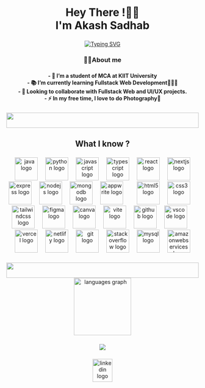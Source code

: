 <h1 align="center">Hey There !👋🏻<br>I'm Akash Sadhab</h1>

###
<p align="center">
  <a href="https://github.com/AkashSadhab8/readme-typing-svg"><img src="https://readme-typing-svg.herokuapp.com?font=Nunito&weight=800&size=28&pause=1000&color=0cc0df&lines=Full+Stack+Web+Developer;UI+/+UX+Designer;Aspiring+Learner&center=true&width=500&height=80" alt="Typing SVG"></a>
</p>

<h3 align="center">🙋🏻About me</h3>

###

<h4 align="center">- 🔭 I’m a student of MCA at KIIT University<br>- 📚 I’m currently learning Fullstack Web Development🧑🏻‍💻<br>- 👯 Looking to collaborate with Fullstack Web and UI/UX projects.<br>- ⚡ In my free time, I love to do Photography📸</h4>

###
<img src="https://i.imgur.com/dBaSKWF.gif" height="40" width="100%">


<h2 align="center">What I know ?</h2>

###

<div align="center">
  <img width="12" />
  <img src="https://skillicons.dev/icons?i=java" height="60" alt="java logo"  />
  <img width="12" />
  <img src="https://skillicons.dev/icons?i=py" height="60" alt="python logo"  />
  <img width="12" />
  <img src="https://skillicons.dev/icons?i=js" height="60" alt="javascript logo"  />
  <img width="12" />
  <img src="https://skillicons.dev/icons?i=ts" height="60" alt="typescript logo"  />
  <img width="12" />
  <img src="https://skillicons.dev/icons?i=react" height="60" alt="react logo"  />
  <img width="12" />
  <img src="https://skillicons.dev/icons?i=nextjs" height="60" alt="nextjs logo"  />
  <img width="12" />
  <img src="https://skillicons.dev/icons?i=express" height="60" alt="express logo"  />
  <img width="12" />
  <img src="https://skillicons.dev/icons?i=nodejs" height="60" alt="nodejs logo"  />
  <img width="12" />
  <img src="https://skillicons.dev/icons?i=mongodb" height="60" alt="mongodb logo"  />
  <img width="12" />
  <img src="https://skillicons.dev/icons?i=appwrite" height="60" alt="appwrite logo"  />
  <img width="12" />
  <img width="12" />
  <img src="https://skillicons.dev/icons?i=html" height="60" alt="html5 logo"  />
  <img width="12" />
  <img src="https://skillicons.dev/icons?i=css" height="60" alt="css3 logo"  />
  <img width="12" />
  <img src="https://skillicons.dev/icons?i=tailwind" height="60" alt="tailwindcss logo"  />
  <img width="12" />
  <img src="https://skillicons.dev/icons?i=figma" height="60" alt="figma logo"  />
  <img width="12" />
  <img src="https://cdn.simpleicons.org/canva/00C4CC" height="60" alt="canva logo"  />
  <img width="12" />
  <img src="https://skillicons.dev/icons?i=vite" height="60" alt="vite logo"  />
  <img width="12" />
  <img src="https://skillicons.dev/icons?i=github" height="60" alt="github logo"  />
  <img width="12" />
  <img src="https://skillicons.dev/icons?i=vscode" height="60" alt="vscode logo"  />
  <img width="12" />
  <img src="https://skillicons.dev/icons?i=vercel" height="60" alt="vercel logo"  />
  <img width="12" />
  <img src="https://cdn.simpleicons.org/netlify/00C7B7" height="60" alt="netlify logo"  />
  <img width="12" />
  <img src="https://skillicons.dev/icons?i=git" height="60" alt="git logo"  />
  <img width="12" />
  <img src="https://skillicons.dev/icons?i=stackoverflow" height="60" alt="stackoverflow logo"  />
  <img width="12" />
  <img src="https://skillicons.dev/icons?i=mysql" height="60" alt="mysql logo"  />
  <img width="12" />
  <img src="https://skillicons.dev/icons?i=aws" height="60" alt="amazonwebservices logo"  />
</div>

###

<img src="https://i.imgur.com/dBaSKWF.gif" height="40" width="100%">


<div align="center">
  <img src="https://github-readme-stats.vercel.app/api/top-langs?username=AkashSadhab8&locale=en&hide_title=true&layout=compact&card_width=320&langs_count=5&theme=onedark&hide_border=true&order=2" height="150" alt="languages graph"  />
</div>


###

<div align="center">
  <img src="https://profile-counter.glitch.me/AkashSadhab8/count.svg?"  />
</div>

###

<div align="center">
  <a href="https://www.linkedin.com/in/akash-sadhab/" target="_blank">
    <img src="https://raw.githubusercontent.com/maurodesouza/profile-readme-generator/master/src/assets/icons/social/linkedin/default.svg" width="52" height="60" alt="linkedin logo"  />
  </a>
</div>

###
